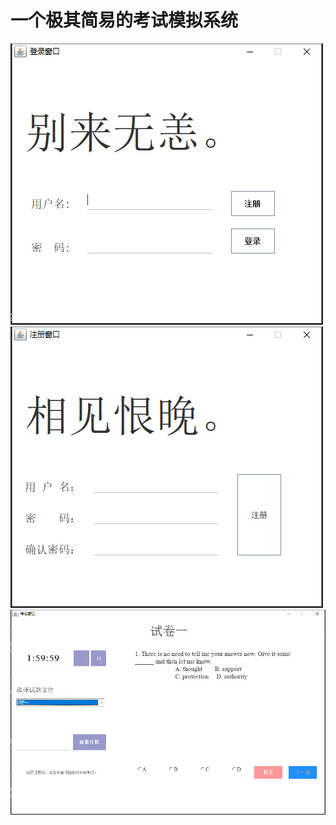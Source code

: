 一个极其简易的考试模拟系统
===
![](https://github.com/ning0825/examSimulator/blob/master/src/picture/登录界面.png)
![](https://github.com/ning0825/examSimulator/blob/master/src/picture/注册界面.png)
![](https://github.com/ning0825/examSimulator/blob/master/src/picture/系统主界面.png)
